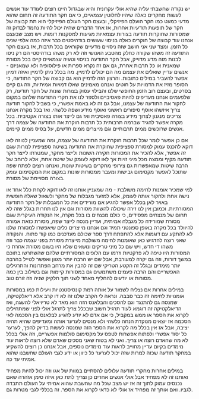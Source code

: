 יש נקודה שחשבתי עליה שהיא אולי עקרונית והיא שבגדול היינו רוצים לעודד עוד אנשים לעשות מחקרים כאלה שיהיו לחלוטין עצמאיים, כי אם חקר התודעה זה תחום שהוא מדעי כמעט כמו חקר הועלם הפיזיקלי, ובעצם חקר העולם הפיזיקלי הוא תת קבוצה של חקר של תופעות תודעיות אחרות, אז אחד הדברים שהיה יכול להיות נחמד לבדוק זה שמסורות שחוקרות תודעה בצורות עצמאיות מגיעות למסקנות דומות. ויש מצב שבעצם אנחנו עוד קבוצה של חוקרים כאלה בניסוי שעושים בודהיסטים כבר איזה כמה אלפי שנים כל הזמן. ומצד שני אני חושב שזה ניסויים מדעיים שקוראים בכל תרבות, אז בעצם חקר התודעה זה משהו שקורה כחלק מהטבע האנושי וזה לא רק משהו בודהיסטי הם רק ניסו לבנות מזה מדע מדוייק, אבל חקר התודעה בניסוי וטעיה עצמאיים קיים בכל מסורת שמאנית או כל תרבות אחרת, גם אם זה נקרא ספרות או פילוסופיה ולא שמאניזם - אנשים עדיין שואלים את עצמם מה הם יכולים לדמיין. מה בכלל ניתן לדמיין ואיזה דמיון אפשר להעביר במילים כתובות. והרצון הזה לדמיין הוא גם קבוצה של חקר התודעה, כי הסופר מזיז את הדמויות על חוטים ואנחנו מאמינים שאלו דמויות אמיתיות, וזה גם קיים בסרטים, ובעצם רוב הזמן החופשי שלנו והבילוי עסוק בצורות שונות של חקר תודעה, רק שלפעמים אנחנו מעדיפים להיות פאסיביים ולספר לנו את חקרי התודעות שלהם במקום לחקור את התודעה של עצמנו, אבל גם זה לא באמת אפשרי, כי בשביל לחקור תודעה צריך איזשהו אוסף סיפורים ראשוני ואוסף מידע ושפה כלשהי. ואז בכל מקרה אנחנו צריכים מנגנון לצרוך מידע בצורה פאסיבית ואז גם לייצר אותו בצורה אקטיבית. בכל מקרה אפשר להגיד שברמה תרבותית כל תרבות חוקרת את התודעה של עצמה דרך אנשים שרוכשים ממים תרבותיים וגם מייצרים ממים חדשים, על בסיס ממים קיימים.

אם כן אפשר לומר שכל תרבות חוקרת את התודעה של עצמה, ומה שמעניין לנו זה לאו דוקא להכנס עמוק למסורת ספציפית שחוקרת את התודעה בשיטה ספציפית למרות שגם זה אפשר, אלא להכיר את המסורות חקירה השונות ולייצר מחקר, שמטרתו לייצר חקר תודעה מקיף וממצה מכל מיני זויות אך לאו דוקא לעומק של שיטה אחת, אלא לרוחב של הרבה שיטות שמאפשרות גם צירופי מחקרים בשיטות שונות, ואנחנו רוצים לפתח שפה שתוכל לאפשר מקסימום גבישות ומעבר ממסורות שונות במקום את המקסימום עומק בצורה מסויימת של מסורת.

למי שמכיר אומנות לחימה משולבת - מה שמעניין אותנו זה לאו דוקא לקחת כלל אחד או נישה אחת ולחקור אותה לעומק, אלא למזער מגבלות של מחקר ולשאול שאלה חופשית באויר לאן בכלל אפשר להגיע אם מורידים את כל המגבלות על חקר התודעה המסורתיות. וכמובן אין לנו זירה שיכולה להשוות מסורות וגם אין לנו תחרות בגלל שזה לא תחום של מנצחים מפסידים, כי כולם מנצחים בו בכל מקרה, אז הנקודה העיקרית שגם מסורת שמורידה כל מגבלה אמיתית, ועדיין מנסה לייצר שפה, מסורת כזאת אמורה להיוולד בכל מקרה באופן ספונטני תמיד וגם אנחנו מייצרים כלים שיאפשרו למסורת שלנו לא להתקע עם דוגמות אלא להתפתח דרך ספר שכולם מעדכנים כמו קוד פתוח. והנקודה שאני רוצה להדגיש כאן שאומנות לחימה משולבת מייצרת מסורת בפני עצמה כבר וזה משהו די חדש, ויש שם כל מיני טריקים ונושאים שלא היו בשום מסורת אחרת כי המסורות היו טיפה לא פרקטיות וזרמו עם הלופים המסורתיים שלהם שהשתרשו בתוכם במשך דורות, וזה גם יקרה למעורבת, אבל שם יש הרבה יותר מגוון ואפשר לטייל בהרבה יותר מימדים ובגלל זה הקטע הטריקי שם זה להבין את מרחב הפתרונות והתרגילים האפשריים והם הרבה פעמים משתמשים גם במסורות קיימות וגם בשילוב בין כמה מסורות או יודעים להחליף מאחד לשני תוך חלקיק שניה וזה זורם טוב.

במילים אחרות אם נצליח לשמור על אותה רמת קונסיסטנטיות ויעילות כמו במסורות אומנויות לחימה זה כבר סבבה. ונראה לי הקרב שלנו זה לא דו קרב אלא דיאלקטיקה, שמנסה גם להתנגד וגם להסכים והבלאנס הזה הוא מאד לא טריויאלי להשגה, ואז הדיאלקטיקה זה דוגמא לעוד תרגיל חשוב שבכלל צריך לתרגל אולי לפני שמתחילים לקרוא את הספר או ממש במקביל, כי אם אדם לא יודע להגיע לבלאנס בין הסכמה לאי הסכמה אז יוצאים מנוקדת הנחה כלשהי ולא מנסים לערער אותה ומעדיפים שהיא תהיה יציבה, אבל אז אין בכלל מה לקרוא את הספר הזה שמנסה לעשות בדיוק להפך, לערער כל יסוד אפשרי ולפתוח אפשרות לטפס על מקסימום סולמות אפשריים, וזה אולי בכלל לא מה שהאדם רוצה או צריך. ואני לא בטוח שאני מסכים שאדם שלא רוצה לראות עוד מימדים בקיום עדיין מחוייב לראות עוד מימדים נוספים, אבל אנחנו כן רוצים להשקיע במחקר תודעה שכזה למרות שזה יכול לערער כל כיוון או ידע לגבי העולם שחשבנו שהוא אמיתי עד כה.

במילים אחרות מחקרי תודעה עלולים להסתיים במוות של אגו וזה יכול להיות מפחיד ואותנו זה לא מפחיד אבל אולי אנשים אחרים כן וצריך לתת כאן איזה סימן אזהרה שאם נכנסים עמוק לתוך זה אז יש מצב שכל מה שחשבת שהוא אמיתי על העולם תתבדה לגביו. ואם אותך זה מפחיד אז אולי לא כדאי לקרוא את הספר. זה בכללי לגבי מטרות גם.
